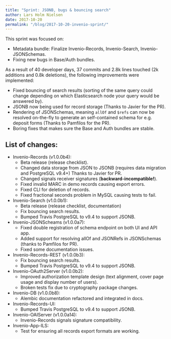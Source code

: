 ```yaml
---
title: "Sprint: JSONB, bugs & bouncing search"
author: Lars Holm Nielsen
date: 2017-10-20
permalink: "/blog/2017-10-20-invenio-sprint/"
---
```


This sprint was focused on:

- Metadata bundle: Finalize Invenio-Records, Invenio-Search, Invenio-JSONSchemas.
- Fixing new bugs in Base/Auth bundles.

As a result of 40 developer days, 37 commits and 2.8k lines touched (2k additions and 0.8k deletions), the following improvements were implemented:

- Fixed bouncing of search results (sorting of the same query could change depending on which Elasticsearch node your query would be answered by).
- JSONB now being used for record storage (Thanks to Javier for the PR).
- Rendering of JSONSchemas, meaning `allOf` and `$refs` can now be resolved on-the-fly to generate an self-contained schema for e.g. deposit forms (Thanks to Pamfilos for the PR).
- Boring fixes that makes sure the Base and Auth bundles are stable.

## List of changes:

- Invenio-Records (v1.0.0b4):
  - Beta release (release checklist).
  - Changed data storage from JSON to JSONB (requires data migration and PostgreSQL v9.4+) Thanks to Javier for PR.
  - Changed signals receiver signatures (**backward-incompatible!**).
  - Fixed invalid MARC in demo records causing export errors.
  - Fixed CLI for deletion of records.
  - Fixed fractional seconds problem in MySQL causing tests to fail.
- Invenio-Search (v1.0.0b1):
  - Beta release (release checklist, documentation)
  - Fix bouncing search results.
  - Bumped Travis PostgreSQL to v9.4 to support JSONB.
- Invenio-JSONScheams (v1.0.0a7):
  - Fixed double registration of schema endpoint on both UI and API app.
  - Added support for resolving allOf and JSONRefs in JSONSchemas (thanks to Pamfilos for PR).
  - Fixed some documentation issues.
- Invenio-Records-REST (v1.0.0b3):
  - Fix bouncing search results.
  - Bumped Travis PostgreSQL to v9.4 to support JSONB.
- Invenio-OAuth2Server (v1.0.0b2):
  - Improved authorization template design (text alignment, cover page usage and display number of users).
  - Broken tests fix due to cryptography package changes.
- Invenio-DB (v1.0.0b8):
  - Alembic documentation refactored and integrated in docs.
- Invenio-Records-UI:
  - Bumped Travis PostgreSQL to v9.4 to support JSONB.
- Invenio-OAIServer (v1.0.0a14):
  - Invenio-Records signals signature compatibility.
- Invenio-App-ILS:
  - Test for ensuring all records export formats are working.
